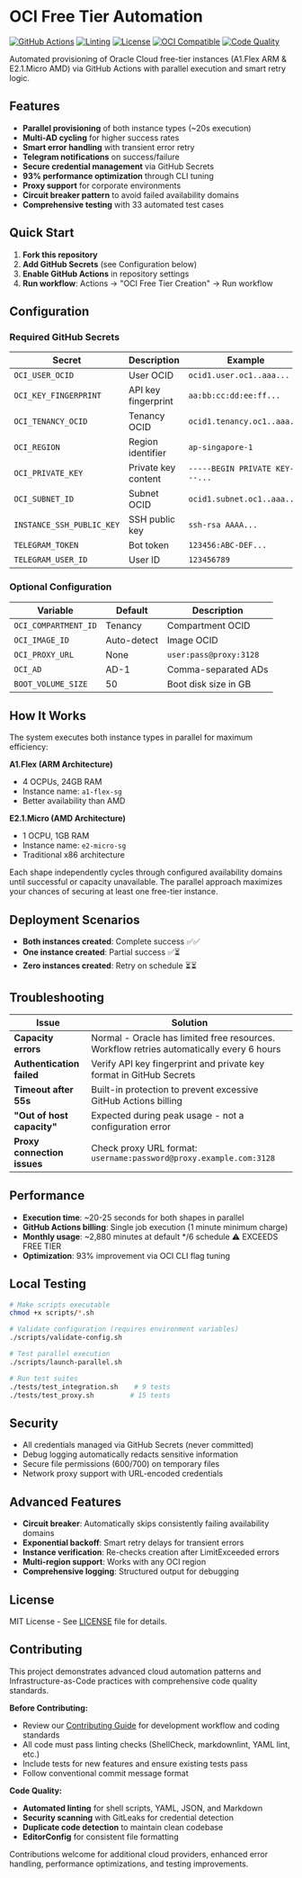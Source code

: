 # OCI Free Tier Automation

[![GitHub Actions](https://github.com/senomorf/OracleInstanceCreator/workflows/OCI%20Free%20Tier%20Creation/badge.svg)](https://github.com/senomorf/OracleInstanceCreator/actions)
[![Linting](https://github.com/senomorf/OracleInstanceCreator/workflows/Lint%20Code%20Base/badge.svg)](https://github.com/senomorf/OracleInstanceCreator/actions)
[![License](https://img.shields.io/badge/license-MIT-blue.svg)](LICENSE)
[![OCI Compatible](https://img.shields.io/badge/OCI-Compatible-orange.svg)](https://cloud.oracle.com/)
[![Code Quality](https://img.shields.io/badge/code%20quality-enforced-brightgreen.svg)](#contributing)

Automated provisioning of Oracle Cloud free-tier instances (A1.Flex ARM & E2.1.Micro AMD) via GitHub Actions with parallel execution and smart retry logic.

## Features

- **Parallel provisioning** of both instance types (~20s execution)
- **Multi-AD cycling** for higher success rates  
- **Smart error handling** with transient error retry
- **Telegram notifications** on success/failure
- **Secure credential management** via GitHub Secrets
- **93% performance optimization** through CLI tuning
- **Proxy support** for corporate environments
- **Circuit breaker pattern** to avoid failed availability domains
- **Comprehensive testing** with 33 automated test cases

## Quick Start

1. **Fork this repository**
2. **Add GitHub Secrets** (see Configuration below)
3. **Enable GitHub Actions** in repository settings
4. **Run workflow**: Actions → "OCI Free Tier Creation" → Run workflow

## Configuration

### Required GitHub Secrets

| Secret | Description | Example |
|--------|-------------|---------|
| `OCI_USER_OCID` | User OCID | `ocid1.user.oc1..aaa...` |
| `OCI_KEY_FINGERPRINT` | API key fingerprint | `aa:bb:cc:dd:ee:ff...` |
| `OCI_TENANCY_OCID` | Tenancy OCID | `ocid1.tenancy.oc1..aaa...` |
| `OCI_REGION` | Region identifier | `ap-singapore-1` |
| `OCI_PRIVATE_KEY` | Private key content | `-----BEGIN PRIVATE KEY-----...` |
| `OCI_SUBNET_ID` | Subnet OCID | `ocid1.subnet.oc1..aaa...` |
| `INSTANCE_SSH_PUBLIC_KEY` | SSH public key | `ssh-rsa AAAA...` |
| `TELEGRAM_TOKEN` | Bot token | `123456:ABC-DEF...` |
| `TELEGRAM_USER_ID` | User ID | `123456789` |

### Optional Configuration

| Variable | Default | Description |
|----------|---------|-------------|
| `OCI_COMPARTMENT_ID` | Tenancy | Compartment OCID |
| `OCI_IMAGE_ID` | Auto-detect | Image OCID |
| `OCI_PROXY_URL` | None | `user:pass@proxy:3128` |
| `OCI_AD` | AD-1 | Comma-separated ADs |
| `BOOT_VOLUME_SIZE` | 50 | Boot disk size in GB |

## How It Works

The system executes both instance types in parallel for maximum efficiency:

**A1.Flex (ARM Architecture)**
- 4 OCPUs, 24GB RAM
- Instance name: `a1-flex-sg`
- Better availability than AMD

**E2.1.Micro (AMD Architecture)**  
- 1 OCPU, 1GB RAM
- Instance name: `e2-micro-sg`
- Traditional x86 architecture

Each shape independently cycles through configured availability domains until successful or capacity unavailable. The parallel approach maximizes your chances of securing at least one free-tier instance.

## Deployment Scenarios

- **Both instances created**: Complete success ✅✅
- **One instance created**: Partial success ✅⏳  
- **Zero instances created**: Retry on schedule ⏳⏳

## Troubleshooting

| Issue | Solution |
|-------|----------|
| **Capacity errors** | Normal - Oracle has limited free resources. Workflow retries automatically every 6 hours |
| **Authentication failed** | Verify API key fingerprint and private key format in GitHub Secrets |
| **Timeout after 55s** | Built-in protection to prevent excessive GitHub Actions billing |
| **"Out of host capacity"** | Expected during peak usage - not a configuration error |
| **Proxy connection issues** | Check proxy URL format: `username:password@proxy.example.com:3128` |

## Performance

- **Execution time**: ~20-25 seconds for both shapes in parallel
- **GitHub Actions billing**: Single job execution (1 minute minimum charge)
- **Monthly usage**: ~2,880 minutes at default */6 schedule ⚠️ EXCEEDS FREE TIER
- **Optimization**: 93% improvement via OCI CLI flag tuning

## Local Testing

```bash
# Make scripts executable
chmod +x scripts/*.sh

# Validate configuration (requires environment variables)
./scripts/validate-config.sh

# Test parallel execution
./scripts/launch-parallel.sh

# Run test suites
./tests/test_integration.sh    # 9 tests
./tests/test_proxy.sh         # 15 tests
```

## Security

- All credentials managed via GitHub Secrets (never committed)
- Debug logging automatically redacts sensitive information
- Secure file permissions (600/700) on temporary files
- Network proxy support with URL-encoded credentials

## Advanced Features

- **Circuit breaker**: Automatically skips consistently failing availability domains
- **Exponential backoff**: Smart retry delays for transient errors
- **Instance verification**: Re-checks creation after LimitExceeded errors
- **Multi-region support**: Works with any OCI region
- **Comprehensive logging**: Structured output for debugging

## License

MIT License - See [LICENSE](LICENSE) file for details.

## Contributing

This project demonstrates advanced cloud automation patterns and Infrastructure-as-Code practices with comprehensive code quality standards.

**Before Contributing:**
- Review our [Contributing Guide](CONTRIBUTING.md) for development workflow and coding standards
- All code must pass linting checks (ShellCheck, markdownlint, YAML lint, etc.)
- Include tests for new features and ensure existing tests pass
- Follow conventional commit message format

**Code Quality:**
- **Automated linting** for shell scripts, YAML, JSON, and Markdown
- **Security scanning** with GitLeaks for credential detection  
- **Duplicate code detection** to maintain clean codebase
- **EditorConfig** for consistent file formatting

Contributions welcome for additional cloud providers, enhanced error handling, performance optimizations, and testing improvements.

